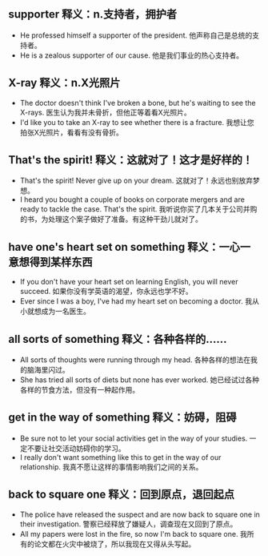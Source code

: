 ## supporter 释义：n.支持者，拥护者
* He professed himself a supporter of the president. 他声称自己是总统的支持者。
* He is a zealous supporter of our cause. 他是我们事业的热心支持者。

## X-ray 释义：n.X光照片
* The doctor doesn't think I've broken a bone, but he's waiting to see the X-rays. 医生认为我并未骨折，但他正等着看X光照片。
* I'd like you to take an X-ray to see whether there is a fracture. 我想让您拍张X光照片，看看有没有骨折。

## That's the spirit!  释义：这就对了！这才是好样的！
* That's the spirit! Never give up on your dream. 这就对了！永远也别放弃梦想。
* I heard you bought a couple of books on corporate mergers and are ready to tackle the case. That's the spirit. 我听说你买了几本关于公司并购的书，为处理这个案子做好了准备。有这种干劲儿就对了。

## have one's heart set on something  释义：一心一意想得到某样东西
* If you don't have your heart set on learning English, you will never succeed. 如果你没有学英语的渴望，你永远也学不好。
* Ever since I was a boy, I've had my heart set on becoming a doctor. 我从小就想成为一名医生。

## all sorts of something  释义：各种各样的……
* All sorts of thoughts were running through my head. 各种各样的想法在我的脑海里闪过。
* She has tried all sorts of diets but none has ever worked. 她已经试过各种各样的节食方法，但没有一种起作用。

## get in the way of something 释义：妨碍，阻碍
* Be sure not to let your social activities get in the way of your studies. 一定不要让社交活动妨碍你的学习。
* I really don't want something like this to get in the way of our relationship. 我真不愿让这样的事情影响我们之间的关系。

## back to square one 释义：回到原点，退回起点
* The police have released the suspect and are now back to square one in their investigation. 警察已经释放了嫌疑人，调查现在又回到了原点。
* All my papers were lost in the fire, so now I'm back to square one. 我所有的论文都在火灾中被烧了，所以我现在又得从头写起。
